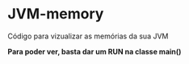 # JVM-memory
Código para vizualizar as memórias da sua JVM

**Para poder ver, basta dar um RUN na classe main()**
